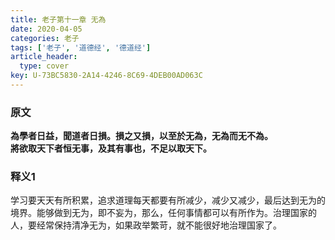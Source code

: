 ```yaml
---
title: 老子第十一章 无為
date: 2020-04-05
categories: 老子
tags: ['老子', '道德经', '德道经']
article_header:
  type: cover
key: U-73BC5830-2A14-4246-8C69-4DEB00AD063C
---
```


### 原文

**為學者日益，聞道者日損。損之又損，以至於无為，无為而无不為。**  
**將欲取天下者恒无事，及其有事也，不足以取天下。**

<!--more-->

### 释义1

学习要天天有所积累，追求道理每天都要有所减少，减少又减少，最后达到无为的境界。能够做到无为，即不妄为，那么，任何事情都可以有所作为。治理国家的人，要经常保持清净无为，如果政举繁苛，就不能很好地治理国家了。
